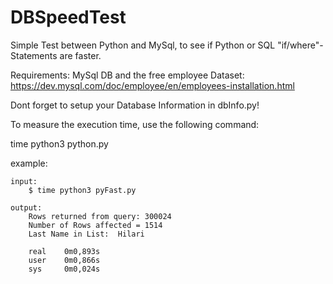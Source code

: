# DBSpeedTest
Simple Test between Python and MySql, to see if Python or SQL "if/where"-Statements are faster.

Requirements: MySql DB and the free employee Dataset:
https://dev.mysql.com/doc/employee/en/employees-installation.html

Dont forget to setup your Database Information in dbInfo.py!

To measure the execution time, use the following command:

time python3 python.py 

example:

    input:
        $ time python3 pyFast.py

    output:
        Rows returned from query: 300024
        Number of Rows affected = 1514
        Last Name in List:  Hilari

        real    0m0,893s
        user    0m0,866s
        sys     0m0,024s
